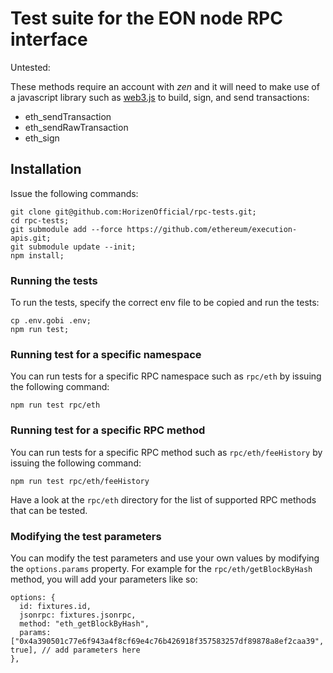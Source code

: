 # Test suite for the EON node RPC interface

Untested:

These methods require an account with _zen_ and it will need to make use of a javascript library such as [web3.js](https://github.com/web3/web3.js) to build, sign, and send transactions:

- eth_sendTransaction
- eth_sendRawTransaction
- eth_sign

## Installation

Issue the following commands:

    git clone git@github.com:HorizenOfficial/rpc-tests.git;
    cd rpc-tests;
    git submodule add --force https://github.com/ethereum/execution-apis.git;
    git submodule update --init;
    npm install;

### Running the tests

To run the tests, specify the correct env file to be copied and run the tests:

    cp .env.gobi .env;
    npm run test;

### Running test for a specific namespace

You can run tests for a specific RPC namespace such as `rpc/eth` by issuing the following command:

    npm run test rpc/eth

### Running test for a specific RPC method

You can run tests for a specific RPC method such as `rpc/eth/feeHistory` by issuing the following command:

    npm run test rpc/eth/feeHistory

Have a look at the `rpc/eth` directory for the list of supported RPC methods that can be tested.

### Modifying the test parameters

You can modify the test parameters and use your own values by modifying the `options.params` property. For example for the `rpc/eth/getBlockByHash` method, you will add your parameters like so:

    options: {
      id: fixtures.id,
      jsonrpc: fixtures.jsonrpc,
      method: "eth_getBlockByHash",
      params: ["0x4a390501c77e6f943a4f8cf69e4c76b426918f357583257df89878a8ef2caa39", true], // add parameters here
    },